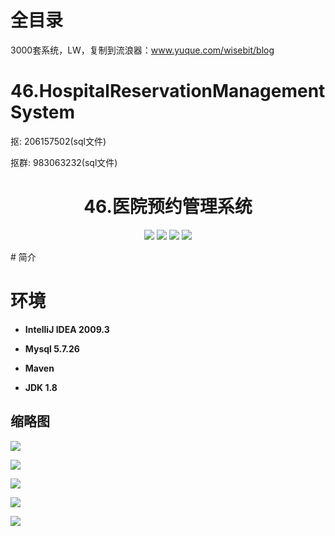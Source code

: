 # 全目录

3000套系统，LW，复制到流浪器：www.yuque.com/wisebit/blog
# 46.HospitalReservationManagementSystem

<p>抠: 206157502(sql文件)</p>
<p>抠群: 983063232(sql文件)</p>

<p><h1 align="center">46.医院预约管理系统</h1></p>

<p align="center">
	<img src="https://img.shields.io/badge/jdk-1.8-orange.svg"/>
    <img src="https://img.shields.io/badge/spring-5.x-lightgrey.svg"/>
    <img src="https://img.shields.io/badge/springmvc-3.x-blue.svg"/>
    <img src="https://img.shields.io/badge/mybatis-3.x-blue.svg"/>
</p>
# 简介




# 环境

- <b>IntelliJ IDEA 2009.3</b>

- <b>Mysql 5.7.26</b>

- <b>Maven</b>

- <b>JDK 1.8</b>


## 缩略图

![](https://bitwise.oss-cn-heyuan.aliyuncs.com/2024/9/10/42b53bfb-02d8-4491-83fe-338639d494f5.png)

![](https://bitwise.oss-cn-heyuan.aliyuncs.com/2024/9/10/0e3936c4-7407-4efa-82c4-8fe89c511b47.png)

![](https://bitwise.oss-cn-heyuan.aliyuncs.com/2024/9/10/44751531-04e8-4438-808d-4a6862380c13.png)

![](https://bitwise.oss-cn-heyuan.aliyuncs.com/2024/9/10/1cd101d2-1952-4b21-864a-95768aaba201.png)

![](https://bitwise.oss-cn-heyuan.aliyuncs.com/2024/9/10/38b3f793-1d27-4240-8765-bebb2b8237a9.png)

